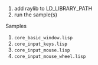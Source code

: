 1. add raylib to LD_LIBRARY_PATH
2. run the sample(s)

Samples
1. `core_basic_window.lisp`
1. `core_input_keys.lisp`
1. `core_input_mouse.lisp`
1. `core_input_mouse_wheel.lisp`

